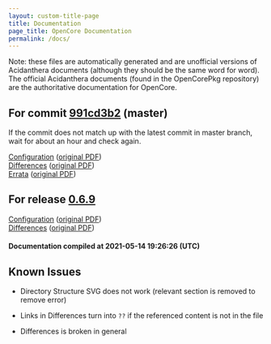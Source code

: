 ```yaml
---
layout: custom-title-page
title: Documentation
page_title: OpenCore Documentation
permalink: /docs/
---
```

Note: these files are automatically generated and are unofficial versions of Acidanthera documents (although they should be the same word for word). The official Acidanthera documents (found in the OpenCorePkg repository) are the authoritative documentation for OpenCore.

## For commit [991cd3b2](https://github.com/acidanthera/OpenCorePkg/tree/991cd3b2dce69823a25803f0773306e691917a21) (master)

If the commit does not match up with the latest commit in master branch, wait for about an hour and check again.

[Configuration](latest/Configuration.html) ([original PDF](https://github.com/acidanthera/OpenCorePkg/blob/991cd3b2dce69823a25803f0773306e691917a21/Docs/Configuration.pdf))
<br>
[Differences](latest/Differences.html) ([original PDF](https://github.com/acidanthera/OpenCorePkg/blob/991cd3b2dce69823a25803f0773306e691917a21/Docs/Differences/Differences.pdf))
<br>
[Errata](latest/Errata.html) ([original PDF](https://github.com/acidanthera/OpenCorePkg/blob/991cd3b2dce69823a25803f0773306e691917a21/Docs/Errata/Errata.pdf))

## For release [0.6.9](https://github.com/acidanthera/OpenCorePkg/tree/0.6.9)

[Configuration](release/Configuration.html) ([original PDF](https://github.com/acidanthera/OpenCorePkg/blob/0.6.9/Docs/Configuration.pdf))
<br>
[Differences](release/Differences.html) ([original PDF](https://github.com/acidanthera/OpenCorePkg/blob/0.6.9/Docs/Differences/Differences.pdf))

#### Documentation compiled at 2021-05-14 19:26:26 (UTC)

## Known Issues

* Directory Structure SVG does not work (relevant section is removed to remove error)

* Links in Differences turn into `??` if the referenced content is not in the file

* Differences is broken in general
